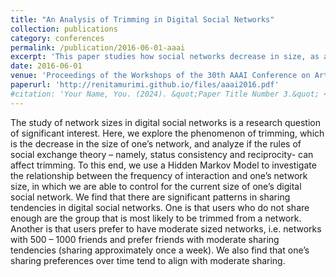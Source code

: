 ```yaml
---
title: "An Analysis of Trimming in Digital Social Networks"
collection: publications
category: conferences
permalink: /publication/2016-06-01-aaai
excerpt: 'This paper studies how social networks decrease in size, as a function of sharing preferences of the user and their contacts (friends) within the network.'
date: 2016-06-01
venue: 'Proceedings of the Workshops of the 30th AAAI Conference on Artificial Intelligence Incentives and Trust in Electronic Communities: Technical Report WS-16-09 (Author: Renita Murimi)'
paperurl: 'http://renitamurimi.github.io/files/aaai2016.pdf'
#citation: 'Your Name, You. (2024). &quot;Paper Title Number 3.&quot; <i>GitHub Journal of Bugs</i>. 1(3).'
---
```


The study of network sizes in digital social networks is a research question of significant interest. Here, we explore the 
phenomenon of trimming, which is the decrease in the size of one’s network, and analyze if the rules of social exchange theory – namely, status consistency and reciprocity- can affect trimming. To this end, we use a Hidden Markov Model to investigate the relationship between the frequency of interaction and one’s network size, in which we are able to control for the current size of one’s digital social network. We find that there are significant patterns in sharing tendencies in digital social networks. One is that users who do not share enough are the group that is most likely to be trimmed from a network. Another is that users prefer to have moderate sized networks, i.e. networks with 500 – 1000 friends and prefer friends with moderate sharing tendencies (sharing approximately once a week). We also find that one’s sharing preferences over time tend to align with moderate sharing. 
